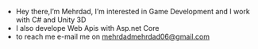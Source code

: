 - Hey there,I’m Mehrdad, I’m interested in Game Development and I work with C# and Unity 3D
- I also develope Web Apis with Asp.net Core 
- to reach me e-mail me on mehrdadmehrdad06@gmail.com

